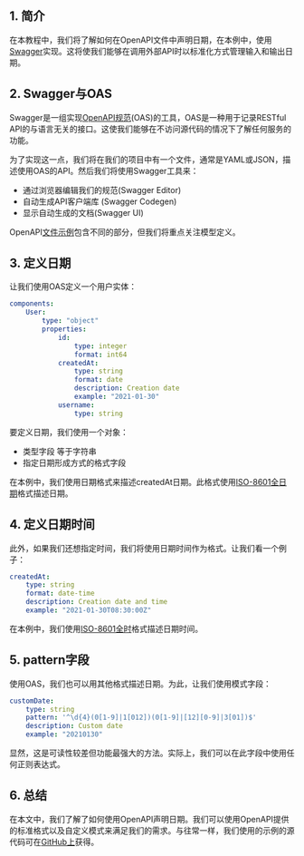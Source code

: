 ## 1. 简介

在本教程中，我们将了解如何在OpenAPI文件中声明日期，在本例中，使用[Swagger](https://www.baeldung.com/spring-rest-openapi-documentation)实现。这将使我们能够在调用外部API时以标准化方式管理输入和输出日期。

## 2. Swagger与OAS

Swagger是一组实现[OpenAPI规范](http://spec.openapis.org/oas/v3.0.3)(OAS)的工具，OAS是一种用于记录RESTful API的与语言无关的接口。这使我们能够在不访问源代码的情况下了解任何服务的功能。

为了实现这一点，我们将在我们的项目中有一个文件，通常是YAML或JSON，描述使用OAS的API。然后我们将使用Swagger工具来：

-   通过浏览器编辑我们的规范(Swagger Editor)
-   自动生成API客户端库 (Swagger Codegen)
-   显示自动生成的文档(Swagger UI)

OpenAPI[文件示例](https://swagger.io/docs/specification/basic-structure/)包含不同的部分，但我们将重点关注模型定义。

## 3. 定义日期

让我们使用OAS定义一个用户实体：

```yaml
components:
    User:
        type: "object"
        properties:
            id:
                type: integer
                format: int64
            createdAt:
                type: string
                format: date
                description: Creation date
                example: "2021-01-30"
            username:
                type: string
```

要定义日期，我们使用一个对象：

-   类型字段 等于字符串
-   指定日期形成方式的格式字段

在本例中，我们使用日期格式来描述createdAt日期。此格式使用[ISO-8601全日期](https://xml2rfc.tools.ietf.org/public/rfc/html/rfc3339.html#anchor14)格式描述日期。

## 4. 定义日期时间

此外，如果我们还想指定时间，我们将使用日期时间作为格式。让我们看一个例子：

```yaml
createdAt:
    type: string
    format: date-time
    description: Creation date and time
    example: "2021-01-30T08:30:00Z"
```

在本例中，我们使用[ISO-8601全时](https://xml2rfc.tools.ietf.org/public/rfc/html/rfc3339.html#anchor14)格式描述日期时间。

## 5. pattern字段

使用OAS，我们也可以用其他格式描述日期。为此，让我们使用模式字段：

```yaml
customDate:
    type: string
    pattern: '^\d{4}(0[1-9]|1[012])(0[1-9]|[12][0-9]|3[01])$'
    description: Custom date
    example: "20210130"
```

显然，这是可读性较差但功能最强大的方法。实际上，我们可以在此字段中使用任何正则表达式。

## 6. 总结

在本文中，我们了解了如何使用OpenAPI声明日期。我们可以使用OpenAPI提供的标准格式以及自定义模式来满足我们的需求。与往常一样，我们使用的示例的源代码可在[GitHub上](https://github.com/tu-yucheng/taketoday-tutorial4j/tree/master/spring-web-modules/spring-rest-http)获得。